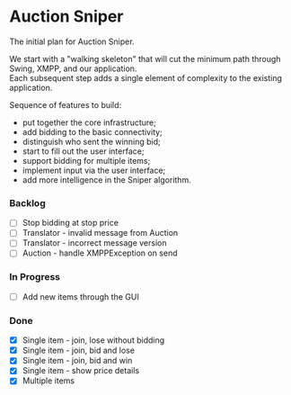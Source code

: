 # Auction Sniper

The initial plan for Auction Sniper.

We start with a "walking skeleton" that will cut the minimum path through Swing, XMPP, and our application.  
Each subsequent step adds a single element of complexity to the existing application.

Sequence of features to build:
- put together the core infrastructure;
- add bidding to the basic connectivity;
- distinguish who sent the winning bid;
- start to fill out the user interface;
- support bidding for multiple items;
- implement input via the user interface;
- add more intelligence in the Sniper algorithm.

### Backlog

- [ ] Stop bidding at stop price  
- [ ] Translator - invalid message from Auction  
- [ ] Translator - incorrect message version  
- [ ] Auction - handle XMPPException on send  

### In Progress

- [ ] Add new items through the GUI  

### Done

- [x] Single item - join, lose without bidding  
- [x] Single item - join, bid and lose  
- [x] Single item - join, bid and win  
- [x] Single item - show price details  
- [x] Multiple items  
